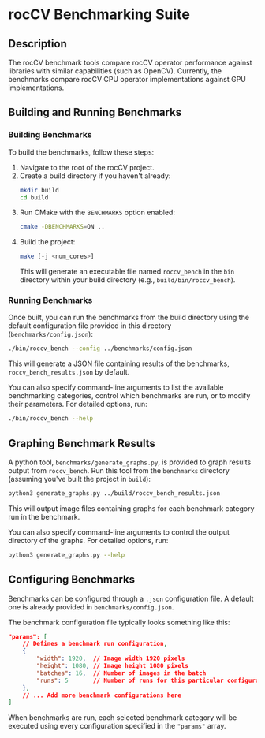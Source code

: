 # rocCV Benchmarking Suite

## Description
The rocCV benchmark tools compare rocCV operator performance against libraries with similar capabilities (such as OpenCV). Currently, the benchmarks compare rocCV CPU operator implementations against GPU implementations.

## Building and Running Benchmarks

### Building Benchmarks

To build the benchmarks, follow these steps:

1.  Navigate to the root of the rocCV project.
2.  Create a build directory if you haven't already:
    ```bash
    mkdir build
    cd build
    ```
3.  Run CMake with the `BENCHMARKS` option enabled:
    ```bash
    cmake -DBENCHMARKS=ON ..
    ```
4.  Build the project:
    ```bash
    make [-j <num_cores>]
    ```
    This will generate an executable file named `roccv_bench` in the `bin` directory within your build directory (e.g., `build/bin/roccv_bench`).

### Running Benchmarks

Once built, you can run the benchmarks from the build directory using the default configuration file provided in this directory (`benchmarks/config.json`):

```bash
./bin/roccv_bench --config ../benchmarks/config.json
```

This will generate a JSON file containing results of the benchmarks, `roccv_bench_results.json` by default.

You can also specify command-line arguments to list the available benchmarking categories, control which benchmarks are run, or to modify their parameters. For detailed options, run:

```bash
./bin/roccv_bench --help
```

## Graphing Benchmark Results
A python tool, `benchmarks/generate_graphs.py`, is provided to graph results output from `roccv_bench`. Run this tool from the `benchmarks` directory (assuming you've built the project in `build`):

```bash
python3 generate_graphs.py ../build/roccv_bench_results.json
```
This will output image files containing graphs for each benchmark category run in the benchmark.

You can also specify command-line arguments to control the output directory of the graphs. For detailed options, run:

```bash
python3 generate_graphs.py --help
```

## Configuring Benchmarks
Benchmarks can be configured through a `.json` configuration file. A default one is already provided in `benchmarks/config.json`.

The benchmark configuration file typically looks something like this:
```json
"params": [
    // Defines a benchmark run configuration, 
    {
        "width": 1920,  // Image width 1920 pixels
        "height": 1080, // Image height 1080 pixels
        "batches": 16,  // Number of images in the batch
        "runs": 5       // Number of runs for this particular configuration to determine an average
    },
    // ... Add more benchmark configurations here
]
```

When benchmarks are run, each selected benchmark category will be executed using every configuration specified in the `"params"` array.
